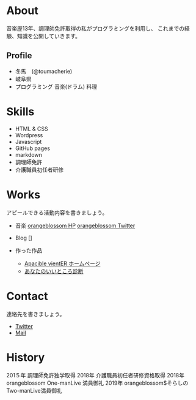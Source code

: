 # About
音楽歴13年、調理師免許取得の私がプログラミングを利用し、
これまでの経験、知識を公開していきます。


## Profile
- 冬馬　(@toumacherie)
- 岐阜県
- プログラミング 音楽(ドラム) 料理

# Skills
- HTML & CSS
- Wordpress
- Javascript
- GitHub pages
- markdown
- 調理師免許
- 介護職員初任者研修

# Works
アピールできる活動内容を書きましょう。
- 音楽
 [orangeblossom HP](https://orangeblossom3.amebaownd.com/)
 [orangeblossom Twitter](https://twitter.com/OB8Ensemble)
- Blog 
 []
 
- 作った作品
  - [Apacible vientER ホームページ](https://apavierinfo.wixsite.com/apacible-vienter)
  - [あなたのいいところ診断](https://touma-cherie.github.io/assessment/assessment.html)


# Contact
連絡先を書きましょう。
- [Twitter](https://twitter.com/)
- [Mail](vic_drum432@yahoo.co.jp)

# History 
201５年 調理師免許独学取得
2018年 介護職員初任者研修資格取得
2018年 orangeblossom One-manLive 満員御礼
2019年 orangeblossom$そらしの Two-manLive満員御礼
